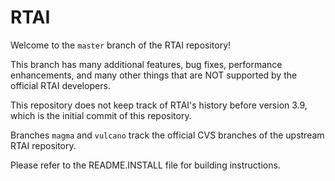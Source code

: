 RTAI
====

Welcome to the `master` branch of the RTAI repository!

This branch has many additional features, bug fixes,
performance enhancements, and many other things that
are NOT supported by the official RTAI developers.

This repository does not keep track of RTAI's history before
version 3.9, which is the initial commit of this repository.

Branches `magma` and `vulcano` track the official CVS
branches of the upstream RTAI repository.

Please refer to the README.INSTALL file for building instructions.
